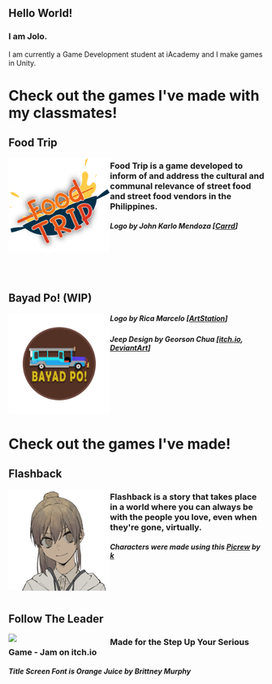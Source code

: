 ## Hello World!
### I am Jolo.
I am currently a Game Development student at iAcademy and I make games in Unity.

# Check out the games I've made with my classmates!
## Food Trip
[<img align="left" src = "https://github.com/bulletproofpancake/GAMEPROJ1-FOODTRIP/blob/main/Assets/Resources/UI%20assets/FINAL_FINAL_UI_ASSETS/Food%20Trip%20Logo.png?raw=true" width=200>](https://bulletproofpancake.itch.io/food-trip)
### Food Trip is a game developed to inform of and address the cultural and communal relevance of street food and street food vendors in the Philippines.
##### Logo by John Karlo Mendoza [[Carrd](https://jk2k.carrd.co/)]

<br>
<br>
<br>
<br>

## Bayad Po! (WIP)
<img align="left" src = "https://raw.githubusercontent.com/bulletproofpancake/GAMEPROJ2/main/Assets/Sprites/Icons/gameLogo.png?token=ANW3CEREYREWFZKPJQ73FE3BAFNOA" width=200>

##### Logo by Rica Marcelo [[ArtStation](https://riiikachu.artstation.com/)]
##### Jeep Design by Georson Chua [[itch.io](https://zerogeorson.itch.io/), [DeviantArt](https://www.deviantart.com/zerogeorson)]

<br>
<br>
<br>
<br>
<br>
<br>

# Check out the games I've made!
## Flashback
[<img align="left" src = "https://raw.githubusercontent.com/bulletproofpancake/Flashback/master/game/images/Characters/anna/anna%20smile.png?token=ANW3CEVDSSWTARQGFUZLAI3BAFLY2" width=200>](https://bulletproofpancake.itch.io/flashback)
### Flashback is a story that takes place in a world where you can always be with the people you love, even when they're gone, virtually.
##### Characters were made using this [Picrew](https://picrew.me/image_maker/268253) by [k](https://twitter.com/1w1_y)

<br>
<br>
<br>

## Follow The Leader
[<img align="left" src = "https://user-images.githubusercontent.com/57520402/126870669-c78887d9-e686-4eba-9b22-4f017cce967a.PNG" width=200>](https://bulletproofpancake.itch.io/follow-the-leader)
### Made for the Step Up Your Serious Game - Jam on itch.io
##### Title Screen Font is Orange Juice by Brittney Murphy

